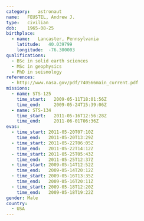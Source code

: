 ```yaml
---
category:	astronaut
name:	FEUSTEL, Andrew J.
type:	civilian
dob:	1965-08-25
birthplace:
  - name:	Lancaster, Pennsylvania
    latitude:	40.039799
    longitude:	-76.300003
qualifications:
  - BSc in solid earth sciences
  - MSc in geophysics
  - PhD in seismology
references:
  - http://www.nasa.gov/pdf/740566main_current.pdf
missions:
  - name: STS-125
    time_start:   2009-05-11T18:01:56Z
    time_end:     2009-05-24T15:39:06Z
  - name: STS-134
    time_start:   2011-05-16T12:56:28Z
    time_end:     2011-06-01T06:36Z
evas:
  - time_start: 2011-05-20T07:10Z
    time_end:   2011-05-20T13:29Z
  - time_start: 2011-05-22T06:05Z
    time_end:   2011-05-22T14:12Z
  - time_start: 2011-05-25T05:43Z
    time_end:   2011-05-25T12:37Z
  - time_start: 2009-05-14T12:52Z
    time_end:   2009-05-14T20:12Z
  - time_start: 2009-05-16T13:35Z
    time_end:   2009-05-16T20:11Z
  - time_start: 2009-05-18T12:20Z
    time_end:   2009-05-18T19:22Z
gender:	Male
country:
  - USA
---
```

